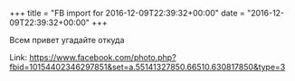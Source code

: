 +++
title = "FB import for 2016-12-09T22:39:32+00:00"
date = "2016-12-09T22:39:32+00:00"
+++

Всем привет угадайте откуда


Link: <a href="https://www.facebook.com/photo.php?fbid=10154402346297851&set=a.55141327850.66510.630817850&type=3">https://www.facebook.com/photo.php?fbid=10154402346297851&set=a.55141327850.66510.630817850&type=3</a>
